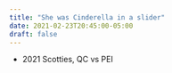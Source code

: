```yaml
---
title: "She was Cinderella in a slider"
date: 2021-02-23T20:45:00-05:00
draft: false
---
```

- 2021 Scotties, QC vs PEI